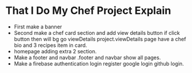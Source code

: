 # That I Do My Chef Project Explain
* First make a banner 
* Second make a chef card section and add view details button if click button then will bg go viewDetails project.viewDetails page have a chef bio and 3 recipes item in card.
* homepage adding extra 2 section. 
* Make a footer and navbar .footer and navbar show all pages.
* Make a firebase authentication login register google login github login.
